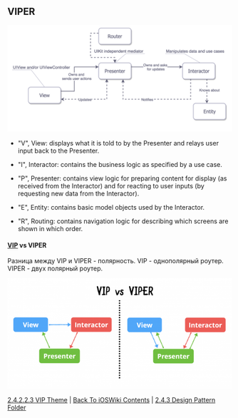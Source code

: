## VIPER

![viper](https://github.com/eldaroid/pictures/blob/master/iOSWiki/DesignPatterns/viper.png?raw=true)

* "V", View: displays what it is told to by the Presenter and relays user input back to the Presenter.

* "I", Interactor: contains the business logic as specified by a use case.

* "P", Presenter: contains view logic for preparing content for display (as received from the Interactor) and for reacting to user inputs (by requesting new data from the Interactor).

* "E", Entity: contains basic model objects used by the Interactor.

* "R", Routing: contains navigation logic for describing which screens are shown in which order.


#### [VIP](./2.4.2.2.3%20VIP.md) vs VIPER

Разница между VIP и VIPER - полярность. VIP - однополярный роутер. VIPER - двух полярный роутер.

![Viper vs VIP](https://github.com/eldaroid/pictures/blob/master/iOSWiki/DesignPatterns/vip_vs_viper.png?raw=true)

[2.4.2.2.3 VIP Theme](./2.4.2.2.3%20VIP.md) | [Back To iOSWiki Contents](https://github.com/eldaroid/iOSWiki) | [2.4.3 Design Pattern Folder](../../2.4.3%20DesignPattern/)
